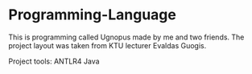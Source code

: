 # Programming-Language
This is programming called Ugnopus made by me and two friends. The project layout was taken from KTU lecturer Evaldas Guogis.

Project tools:
ANTLR4
Java
